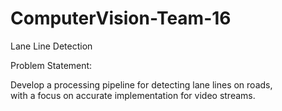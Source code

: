 # ComputerVision-Team-16
Lane Line Detection

Problem Statement:

Develop a processing pipeline for detecting lane lines on roads,  
with a focus on accurate implementation for video streams.
